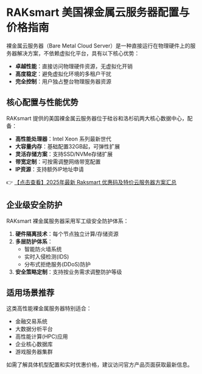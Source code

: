# RAKsmart 美国裸金属云服务器配置与价格指南

裸金属云服务器（Bare Metal Cloud Server）是一种直接运行在物理硬件上的服务器解决方案，不依赖虚拟化平台，具有以下核心优势：

- **卓越性能**：直接访问物理硬件资源，无虚拟化开销
- **高度稳定**：避免虚拟化环境的多租户干扰
- **完全控制**：用户独占整台物理服务器资源

## 核心配置与性能优势

RAKsmart 提供的美国裸金属云服务器位于硅谷和洛杉矶两大核心数据中心，配备：

- **高性能处理器**：Intel Xeon 系列最新世代
- **大容量内存**：基础配置32GB起，可弹性扩展
- **灵活存储方案**：支持SSD/NVMe存储扩展
- **带宽定制**：可按需调整网络带宽配置
- **IP资源**：支持额外IP地址申请

👉 [【点击查看】2025年最新 Raksmart 优惠码及特价云服务器方案汇总](https://bit.ly/raksmart)

## 企业级安全防护

RAKsmart 裸金属服务器采用军工级安全防护体系：

1. **硬件隔离技术**：每个节点独立计算/存储资源
2. **多层防护体系**：
   - 智能防火墙系统
   - 实时入侵检测(IDS)
   - 分布式拒绝服务(DDoS)防护
3. **安全策略定制**：支持按业务需求调整防护等级

## 适用场景推荐

这类高性能裸金属服务器特别适合：

- 金融交易系统
- 大数据分析平台
- 高性能计算(HPC)应用
- 企业核心数据库
- 游戏服务器集群

如需了解具体机型配置和实时优惠价格，建议访问官方产品页面获取最新信息。
